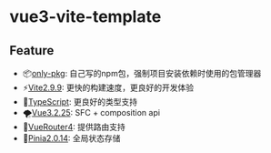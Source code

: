 # vue3-vite-template


## Feature
- 📦[only-pkg](https://www.npmjs.com/package/only-pkg): 自己写的npm包，强制项目安装依赖时使用的包管理器
- ⚡[Vite2.9.9](https://github.com/vitejs/vite): 更快的构建速度，更良好的开发体验
- 💪[TypeScript](https://github.com/microsoft/TypeScript): 更良好的类型支持
- 🌪️[Vue3.2.25](https://github.com/vuejs/): SFC + composition api
- 🌿[VueRouter4](https://github.com/vuejs/router): 提供路由支持
- 🍍[Pinia2.0.14](https://github.com/vuejs/pinia): 全局状态存储
